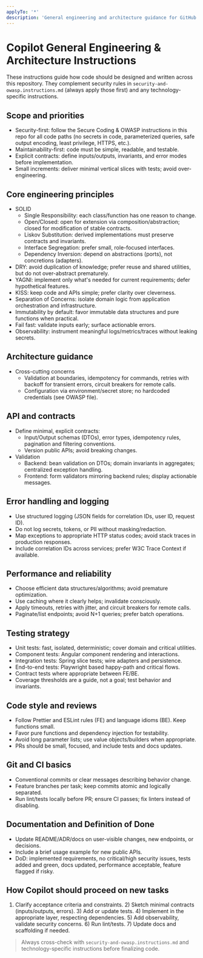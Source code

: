 ```yaml
---
applyTo: '*'
description: 'General engineering and architecture guidance for GitHub Copilot across the repository (SOLID/DRY/YAGNI/KISS, Clean Architecture, DDD, Hexagonal/Onion).'
---
```


# Copilot General Engineering & Architecture Instructions

These instructions guide how code should be designed and written across this repository. They complement security rules in `security-and-owasp.instructions.md` (always apply those first) and any technology-specific instructions.

## Scope and priorities

- Security-first: follow the Secure Coding & OWASP instructions in this repo for all code paths (no secrets in code, parameterized queries, safe output encoding, least privilege, HTTPS, etc.).
- Maintainability-first: code must be simple, readable, and testable.
- Explicit contracts: define inputs/outputs, invariants, and error modes before implementation.
- Small increments: deliver minimal vertical slices with tests; avoid over-engineering.

## Core engineering principles

- SOLID
  - Single Responsibility: each class/function has one reason to change.
  - Open/Closed: open for extension via composition/abstraction; closed for modification of stable contracts.
  - Liskov Substitution: derived implementations must preserve contracts and invariants.
  - Interface Segregation: prefer small, role-focused interfaces.
  - Dependency Inversion: depend on abstractions (ports), not concretions (adapters).
- DRY: avoid duplication of knowledge; prefer reuse and shared utilities, but do not over-abstract prematurely.
- YAGNI: implement only what's needed for current requirements; defer hypothetical features.
- KISS: keep code and APIs simple; prefer clarity over cleverness.
- Separation of Concerns: isolate domain logic from application orchestration and infrastructure.
- Immutability by default: favor immutable data structures and pure functions when practical.
- Fail fast: validate inputs early; surface actionable errors.
- Observability: instrument meaningful logs/metrics/traces without leaking secrets.

## Architecture guidance

- Cross-cutting concerns
  - Validation at boundaries, idempotency for commands, retries with backoff for transient errors, circuit breakers for remote calls.
  - Configuration via environment/secret store; no hardcoded credentials (see OWASP file).

##

## API and contracts

- Define minimal, explicit contracts:
  - Input/Output schemas (DTOs), error types, idempotency rules, pagination and filtering conventions.
  - Version public APIs; avoid breaking changes.
- Validation
  - Backend: bean validation on DTOs; domain invariants in aggregates; centralized exception handling.
  - Frontend: form validators mirroring backend rules; display actionable messages.

## Error handling and logging

- Use structured logging (JSON fields for correlation IDs, user ID, request ID).
- Do not log secrets, tokens, or PII without masking/redaction.
- Map exceptions to appropriate HTTP status codes; avoid stack traces in production responses.
- Include correlation IDs across services; prefer W3C Trace Context if available.

## Performance and reliability

- Choose efficient data structures/algorithms; avoid premature optimization.
- Use caching where it clearly helps; invalidate consciously.
- Apply timeouts, retries with jitter, and circuit breakers for remote calls.
- Paginate/list endpoints; avoid N+1 queries; prefer batch operations.

## Testing strategy

- Unit tests: fast, isolated, deterministic; cover domain and critical utilities.
- Component tests: Angular component rendering and interactions.
- Integration tests: Spring slice tests; wire adapters and persistence.
- End-to-end tests: Playwright based happy-path and critical flows.
- Contract tests where appropriate between FE/BE.
- Coverage thresholds are a guide, not a goal; test behavior and invariants.

## Code style and reviews

- Follow Prettier and ESLint rules (FE) and language idioms (BE). Keep functions small.
- Favor pure functions and dependency injection for testability.
- Avoid long parameter lists; use value objects/builders when appropriate.
- PRs should be small, focused, and include tests and docs updates.

## Git and CI basics

- Conventional commits or clear messages describing behavior change.
- Feature branches per task; keep commits atomic and logically separated.
- Run lint/tests locally before PR; ensure CI passes; fix linters instead of disabling.

## Documentation and Definition of Done

- Update README/ADR/docs on user-visible changes, new endpoints, or decisions.
- Include a brief usage example for new public APIs.
- DoD: implemented requirements, no critical/high security issues, tests added and green, docs updated, performance acceptable, feature flagged if risky.

## How Copilot should proceed on new tasks

1. Clarify acceptance criteria and constraints. 2) Sketch minimal contracts (inputs/outputs, errors). 3) Add or update tests. 4) Implement in the appropriate layer, respecting dependencies. 5) Add observability, validate security concerns. 6) Run lint/tests. 7) Update docs and scaffolding if needed.

> Always cross-check with `security-and-owasp.instructions.md` and technology-specific instructions before finalizing code.
